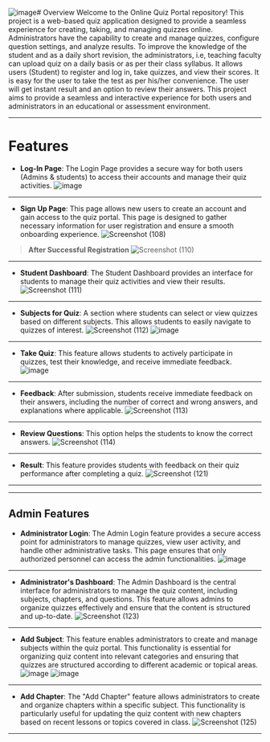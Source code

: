 ![image](https://github.com/user-attachments/assets/907e2992-20b9-4555-8542-188fd9768cbc)# Overview
Welcome to the Online Quiz Portal repository! This project is a web-based quiz application designed to provide a seamless experience for creating, taking, and managing quizzes online. Administrators have the capability to create and manage quizzes, configure question settings, and analyze results. To improve the knowledge of the student and as a daily short revision, the administrators, i.e, teaching faculty can upload quiz on a daily basis or as per their class syllabus. It allows users (Student) to register and log in, take quizzes, and view their scores. It is easy for the user to take the test as per his/her convenience. The user will get instant result and an option to review their answers. This project aims to provide a seamless and interactive experience for both users and administrators in an educational or assessment environment. 

---------------------------------------------------------------------------------------------------------------------------------------------------------------------------------------------------------------------

# Features
- **Log-In Page**: The Login Page provides a secure way for both users (Admins & students) to access their accounts and manage their quiz activities.
![image](https://github.com/user-attachments/assets/8700b8f2-5583-44d7-9e52-2f4176881862)
---------------------------------------------------------------------------------------------------------------------------------------------------------------------------------------------------------------------
- **Sign Up Page**: This page allows new users to create an account and gain access to the quiz portal. This page is designed to gather necessary information for user registration and ensure a smooth onboarding experience.
![Screenshot (108)](https://github.com/user-attachments/assets/7dc0c449-94ad-4ea3-bafa-366feee693f7)
> **After Successful Registration**
![Screenshot (110)](https://github.com/user-attachments/assets/f5a3c494-d77f-46bd-b9df-d9c30b3d58a8)
---------------------------------------------------------------------------------------------------------------------------------------------------------------------------------------------------------------------
- **Student Dashboard**: The Student Dashboard provides an interface for students to manage their quiz activities and view their results.
![Screenshot (111)](https://github.com/user-attachments/assets/6ed07047-b801-43ef-9574-e33422d6568b)
---------------------------------------------------------------------------------------------------------------------------------------------------------------------------------------------------------------------
- **Subjects for Quiz**: A section where students can select or view quizzes based on different subjects. This allows students to easily navigate to quizzes of interest.
  ![Screenshot (112)](https://github.com/user-attachments/assets/c47eeb95-ea21-474a-9261-05c875e91829)
  ![image](https://github.com/user-attachments/assets/168494d7-1c5a-486b-ae48-495562a5da9d)
---------------------------------------------------------------------------------------------------------------------------------------------------------------------------------------------------------------------
- **Take Quiz**: This feature allows students to actively participate in quizzes, test their knowledge, and receive immediate feedback.
  ![image](https://github.com/user-attachments/assets/6e0d361c-2add-46be-b731-3bb17e61eeb9)
---------------------------------------------------------------------------------------------------------------------------------------------------------------------------------------------------------------------
- **Feedback**: After submission, students receive immediate feedback on their answers, including the number of correct and wrong answers, and explanations where applicable. 
  ![Screenshot (113)](https://github.com/user-attachments/assets/df1c57e5-a7db-42b5-8987-80d07e984161)
---------------------------------------------------------------------------------------------------------------------------------------------------------------------------------------------------------------------
- **Review Questions**: This option helps the students to know the correct answers.
  ![Screenshot (114)](https://github.com/user-attachments/assets/99a5a2e5-0739-46e4-abd2-09788b94afba)
---------------------------------------------------------------------------------------------------------------------------------------------------------------------------------------------------------------------
- **Result**: This feature provides students with feedback on their quiz performance after completing a quiz.
  ![Screenshot (121)](https://github.com/user-attachments/assets/80997034-2751-4b69-aa69-0a5656df1776)
---------------------------------------------------------------------------------------------------------------------------------------------------------------------------------------------------------------------
---------------------------------------------------------------------------------------------------------------------------------------------------------------------------------------------------------------------
## Admin Features
- **Administrator Login**: The Admin Login feature provides a secure access point for administrators to manage quizzes, view user activity, and handle other administrative tasks. This page ensures that only authorized personnel can access the admin functionalities.
![image](https://github.com/user-attachments/assets/f6d487db-8a72-4738-9929-3101ef917125)
---------------------------------------------------------------------------------------------------------------------------------------------------------------------------------------------------------------------
- **Administrator's Dashboard**: The Admin Dashboard is the central interface for administrators to manage the quiz content, including subjects, chapters, and questions. This feature allows admins to organize quizzes effectively and ensure that the content is structured and up-to-date.
![Screenshot (123)](https://github.com/user-attachments/assets/23ac683e-ca40-48d3-b51b-81bfede7a777)
---------------------------------------------------------------------------------------------------------------------------------------------------------------------------------------------------------------------
- **Add Subject**: This feature enables administrators to create and manage subjects within the quiz portal. This functionality is essential for organizing quiz content into relevant categories and ensuring that quizzes are structured according to different academic or topical areas.
![image](https://github.com/user-attachments/assets/1df647ea-f4f6-4966-a27d-fc6091c5c4a4)
![image](https://github.com/user-attachments/assets/bd09abe1-a1a7-4dad-8626-c0e7bcd3d2bb)
---------------------------------------------------------------------------------------------------------------------------------------------------------------------------------------------------------------------
- **Add Chapter**: The "Add Chapter" feature allows administrators to create and organize chapters within a specific subject. This functionality is particularly useful for updating the quiz content with new chapters based on recent lessons or topics covered in class.
![Screenshot (125)](https://github.com/user-attachments/assets/fab09b44-18fa-454d-a4e3-e1785c573d38)
---------------------------------------------------------------------------------------------------------------------------------------------------------------------------------------------------------------------


